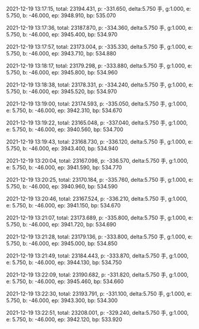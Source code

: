 2021-12-19 13:17:15, total: 23194.431, p: -331.650, delta:5.750 手, g:1.000, e: 5.750, b: -46.000, ep: 3948.910, bp: 535.070

2021-12-19 13:17:36, total: 23187.870, p: -334.360, delta:5.750 手, g:1.000, e: 5.750, b: -46.000, ep: 3945.400, bp: 534.970

2021-12-19 13:17:57, total: 23173.004, p: -335.330, delta:5.750 手, g:1.000, e: 5.750, b: -46.000, ep: 3943.710, bp: 534.880

2021-12-19 13:18:17, total: 23179.298, p: -333.880, delta:5.750 手, g:1.000, e: 5.750, b: -46.000, ep: 3945.800, bp: 534.960

2021-12-19 13:18:38, total: 23178.331, p: -334.240, delta:5.750 手, g:1.000, e: 5.750, b: -46.000, ep: 3945.520, bp: 534.970

2021-12-19 13:19:00, total: 23174.593, p: -335.050, delta:5.750 手, g:1.000, e: 5.750, b: -46.000, ep: 3942.310, bp: 534.670

2021-12-19 13:19:22, total: 23165.048, p: -337.040, delta:5.750 手, g:1.000, e: 5.750, b: -46.000, ep: 3940.560, bp: 534.700

2021-12-19 13:19:43, total: 23168.730, p: -336.120, delta:5.750 手, g:1.000, e: 5.750, b: -46.000, ep: 3943.400, bp: 534.940

2021-12-19 13:20:04, total: 23167.098, p: -336.570, delta:5.750 手, g:1.000, e: 5.750, b: -46.000, ep: 3941.590, bp: 534.770

2021-12-19 13:20:25, total: 23170.184, p: -335.760, delta:5.750 手, g:1.000, e: 5.750, b: -46.000, ep: 3940.960, bp: 534.590

2021-12-19 13:20:46, total: 23167.524, p: -336.210, delta:5.750 手, g:1.000, e: 5.750, b: -46.000, ep: 3941.150, bp: 534.670

2021-12-19 13:21:07, total: 23173.689, p: -335.800, delta:5.750 手, g:1.000, e: 5.750, b: -46.000, ep: 3941.720, bp: 534.690

2021-12-19 13:21:28, total: 23179.136, p: -333.800, delta:5.750 手, g:1.000, e: 5.750, b: -46.000, ep: 3945.000, bp: 534.850

2021-12-19 13:21:49, total: 23184.443, p: -333.870, delta:5.750 手, g:1.000, e: 5.750, b: -46.000, ep: 3944.130, bp: 534.750

2021-12-19 13:22:09, total: 23190.682, p: -331.820, delta:5.750 手, g:1.000, e: 5.750, b: -46.000, ep: 3945.460, bp: 534.660

2021-12-19 13:22:30, total: 23193.791, p: -331.100, delta:5.750 手, g:1.000, e: 5.750, b: -46.000, ep: 3943.300, bp: 534.300

2021-12-19 13:22:51, total: 23208.001, p: -329.240, delta:5.750 手, g:1.000, e: 5.750, b: -46.000, ep: 3942.120, bp: 533.920